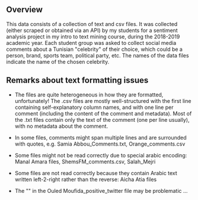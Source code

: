 
## Overview

This data consists of a collection of text and csv files. It was collected (either scraped or obtained via an API) by my students for a sentiment analysis project in my intro to text mining course, during the 2018-2019 academic year. Each student group was asked to collect social media comments about a Tunisian "celebrity" of their choice, which could be a person, brand, sports team, political party, etc. The names of the data files indicate the name of the chosen celebrity.

## Remarks about text formatting issues

- The files are quite heterogeneous in how they are formatted, unfortunately! The .csv files are mostly well-structured 
with the first line containing self-explanatory column names, and with one line per comment (including the content of the comment and metadata). Most of the .txt files contain only the text of the comment (one per line usually), with no metadata about the comment.

- In some files, comments might span multiple lines and are surrounded with quotes, e.g. Samia Abbou_Comments.txt, Orange_comments.csv

- Some files might not be read correctly due to special arabic encoding:  Manal Amara files, ShemsFM_comments.csv, Salah_Mejri

- Some files are not read correctly because they contain Arabic text written left-2-right rather than the reverse: Aicha Atia files

- The "" in the Ouled Moufida_positive_twitter file may be problematic ...

